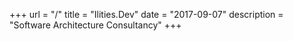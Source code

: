 +++
url = "/"
title = "Ilities.Dev"
date = "2017-09-07"
description = "Software Architecture Consultancy"
+++
